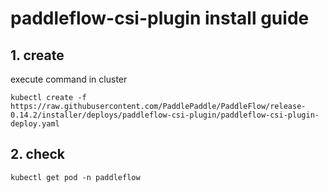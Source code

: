 # paddleflow-csi-plugin install guide

## 1. create
execute command in cluster
```shell
kubectl create -f https://raw.githubusercontent.com/PaddlePaddle/PaddleFlow/release-0.14.2/installer/deploys/paddleflow-csi-plugin/paddleflow-csi-plugin-deploy.yaml
```

## 2. check
```shell
kubectl get pod -n paddleflow
```
